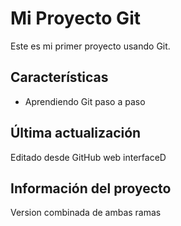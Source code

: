 # Mi Proyecto Git

Este es mi primer proyecto usando Git.

## Características
- Aprendiendo Git paso a paso

## Última actualización
Editado desde GitHub web interfaceD

## Información del proyecto 
Version combinada de ambas ramas
